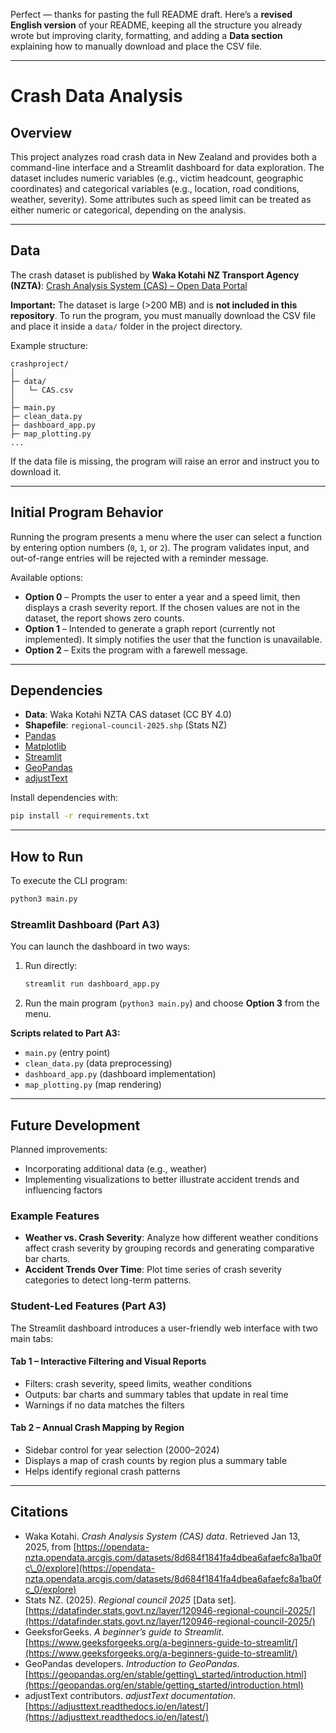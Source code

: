 Perfect — thanks for pasting the full README draft.
Here’s a **revised English version** of your README, keeping all the structure you already wrote but improving clarity, formatting, and adding a **Data section** explaining how to manually download and place the CSV file.

---

# Crash Data Analysis

## Overview

This project analyzes road crash data in New Zealand and provides both a command-line interface and a Streamlit dashboard for data exploration.
The dataset includes numeric variables (e.g., victim headcount, geographic coordinates) and categorical variables (e.g., location, road conditions, weather, severity).
Some attributes such as speed limit can be treated as either numeric or categorical, depending on the analysis.

---

## Data

The crash dataset is published by **Waka Kotahi NZ Transport Agency (NZTA)**:
[Crash Analysis System (CAS) – Open Data Portal](https://opendata-nzta.opendata.arcgis.com/datasets/8d684f1841fa4dbea6afaefc8a1ba0fc_0/explore)

**Important:**
The dataset is large (>200 MB) and is **not included in this repository**.
To run the program, you must manually download the CSV file and place it inside a `data/` folder in the project directory.

Example structure:

```
crashproject/
│
├─ data/
│   └─ CAS.csv
│
├─ main.py
├─ clean_data.py
├─ dashboard_app.py
├─ map_plotting.py
...
```

If the data file is missing, the program will raise an error and instruct you to download it.

---

## Initial Program Behavior

Running the program presents a menu where the user can select a function by entering option numbers (`0`, `1`, or `2`).
The program validates input, and out-of-range entries will be rejected with a reminder message.

Available options:

* **Option 0** – Prompts the user to enter a year and a speed limit, then displays a crash severity report. If the chosen values are not in the dataset, the report shows zero counts.
* **Option 1** – Intended to generate a graph report (currently not implemented). It simply notifies the user that the function is unavailable.
* **Option 2** – Exits the program with a farewell message.

---

## Dependencies

* **Data**: Waka Kotahi NZTA CAS dataset (CC BY 4.0)
* **Shapefile**: `regional-council-2025.shp` (Stats NZ)
* [Pandas](https://pandas.pydata.org/)
* [Matplotlib](https://matplotlib.org/)
* [Streamlit](https://docs.streamlit.io/)
* [GeoPandas](https://geopandas.org/)
* [adjustText](https://pypi.org/project/adjustText/)

Install dependencies with:

```bash
pip install -r requirements.txt
```

---

## How to Run

To execute the CLI program:

```bash
python3 main.py
```

### Streamlit Dashboard (Part A3)

You can launch the dashboard in two ways:

1. Run directly:

   ```bash
   streamlit run dashboard_app.py
   ```
2. Run the main program (`python3 main.py`) and choose **Option 3** from the menu.

**Scripts related to Part A3:**

* `main.py` (entry point)
* `clean_data.py` (data preprocessing)
* `dashboard_app.py` (dashboard implementation)
* `map_plotting.py` (map rendering)

---

## Future Development

Planned improvements:

* Incorporating additional data (e.g., weather)
* Implementing visualizations to better illustrate accident trends and influencing factors

### Example Features

* **Weather vs. Crash Severity**: Analyze how different weather conditions affect crash severity by grouping records and generating comparative bar charts.
* **Accident Trends Over Time**: Plot time series of crash severity categories to detect long-term patterns.

### Student-Led Features (Part A3)

The Streamlit dashboard introduces a user-friendly web interface with two main tabs:

#### Tab 1 – Interactive Filtering and Visual Reports

* Filters: crash severity, speed limits, weather conditions
* Outputs: bar charts and summary tables that update in real time
* Warnings if no data matches the filters

#### Tab 2 – Annual Crash Mapping by Region

* Sidebar control for year selection (2000–2024)
* Displays a map of crash counts by region plus a summary table
* Helps identify regional crash patterns

---

## Citations

* Waka Kotahi. *Crash Analysis System (CAS) data*. Retrieved Jan 13, 2025, from [https://opendata-nzta.opendata.arcgis.com/datasets/8d684f1841fa4dbea6afaefc8a1ba0fc\_0/explore](https://opendata-nzta.opendata.arcgis.com/datasets/8d684f1841fa4dbea6afaefc8a1ba0fc_0/explore)
* Stats NZ. (2025). *Regional council 2025* \[Data set]. [https://datafinder.stats.govt.nz/layer/120946-regional-council-2025/](https://datafinder.stats.govt.nz/layer/120946-regional-council-2025/)
* GeeksforGeeks. *A beginner’s guide to Streamlit*. [https://www.geeksforgeeks.org/a-beginners-guide-to-streamlit/](https://www.geeksforgeeks.org/a-beginners-guide-to-streamlit/)
* GeoPandas developers. *Introduction to GeoPandas*. [https://geopandas.org/en/stable/getting\_started/introduction.html](https://geopandas.org/en/stable/getting_started/introduction.html)
* adjustText contributors. *adjustText documentation*. [https://adjusttext.readthedocs.io/en/latest/](https://adjusttext.readthedocs.io/en/latest/)